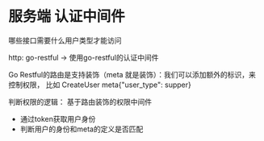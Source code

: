# 服务端 认证中间件
哪些接口需要什么用户类型才能访问


http: go-restful -> 使用go-restful的认证中间件

Go Restful的路由是支持装饰（meta 就是装饰）：我们可以添加额外的标识，来控制权限，
比如 CreateUser meta{"user_type": supper}

判断权限的逻辑： 基于路由装饰的权限中间件
+ 通过token获取用户身份
+ 判断用户的身份和meta的定义是否匹配

